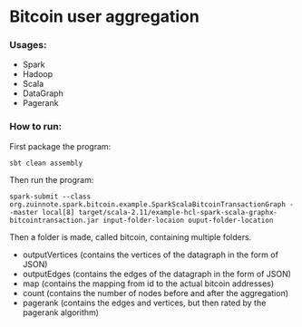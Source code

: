 # Bitcoin user aggregation

### Usages:
- Spark 
- Hadoop
- Scala
- DataGraph
- Pagerank

### How to run:
First package the program:

`sbt clean assembly`

Then run the program:

`spark-submit --class org.zuinnote.spark.bitcoin.example.SparkScalaBitcoinTransactionGraph --master local[8] target/scala-2.11/example-hcl-spark-scala-graphx-bitcointransaction.jar input-folder-locaion ouput-folder-location`

Then a folder is made, called bitcoin, containing multiple folders.
 - outputVertices (contains the vertices of the datagraph in the form of JSON)
 - outputEdges (contains the edges of the datagraph in the form of JSON)
 - map (contains the mapping from id to the actual bitcoin addresses)
 - count (contains the number of nodes before and after the aggregation)
 - pagerank (contains the edges and vertices, but then rated by the pagerank algorithm)